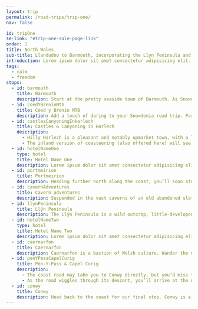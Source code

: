 ```yaml
---
layout: trip
permalink: /road-trips/trip-one/
nav: false

id: tripOne
se-link: "#trip-one-sale-page-link"
order: 1
title: North Wales
sub-title: Llandudno to Barmouth, incorporating the Llyn Peninsula and the Snowdonia interior
introduction: Lorem ipsum dolor sit amet consectetur adipisicing elit. Pariatur ab, nemo quas provident blanditiis amet quo? Similique, ullam recusandae voluptate minus eius sed fugiat iste quia ipsum et? Harum blanditiis iusto corrupti nam, quia repellat amet id fugiat laboriosam accusantium nesciunt optio, dolorem quo veritatis culpa cumque. Corrupti vero nesciunt dolores quo a, voluptatibus magnam animi vel perferendis illo aspernatur doloremque natus commodi, quis ab asperiores, maiores pariatur nostrum. Expedita debitis ullam iure unde, iste eum cupiditate error dolorum voluptas!
tags:
  - calm
  - freedom
stops:
  - id: barmouth
    title: Barmouth
    description: Start at the pretty seaside town of Barmouth. As Snowdonia’s premiere seaside resort, you’ll find long, sandy beaches and typical seaside fayre at every turn. Georgian cottages pile down a rocky crag to an idyllic harbour, the perfect setting for a chippy tea before embarking on your adventure.
  - id: coedYBreninMtb
    title: Coed y Brenin MTB
    description: Add a touch of daring to your Snowdonia road trip. Park up and tackle the vertiginous landscape on two wheels, with a mountain bike trek of the forested fells and gorgeous trails. The Coed y Brenin forest park is a perfect environment for testing your off-road push-bike skills, for an adventurous back-to-nature experience for all skill levels.
  - id: castlesCanyoningInHarlech
    title: Castles & Canyoning in Harlech
    description:
      - Hilly Harlech is a pleasant and notably upmarket town, with a long sandy beach at its flank. Filled with tea shops and antiques, live like a lord and lady as you admire the striking hilltop castle that peers over the town. When you’re done stuffing your face with Welsh cakes and sarnies, dispel of the niceties and get in on the canyoning action at Adrenaline Addicts.
      - The inland version of coasteering (also offered here) will see you spilling into wild waters, struggling upstream and abseiling waterfalls. If all that sounds a little too daring, you could just hire a kayak. Either is good, both are guaranteed to immerse you in the wild Snowdonia landscape.
  - id: hotelNameOne
    type: hotel
    title: Hotel Name One
    description: Lorem ipsum dolor sit amet consectetur adipisicing elit. Quia et neque porro a, labore repellendus iusto soluta, repudiandae deserunt iure animi optio, debitis explicabo quo. Nobis magnam quae neque voluptas enim, temporibus perspiciatis iusto nostrum veritatis nesciunt, sit cupiditate distinctio.
  - id: portmeirion
    title: Portmeirion
    description: Heading further north along the coast, you’ll soon stumble upon one of Wales’ famous oddities. Portmeirion is equal parts beautiful and totally mad, a flamboyant, colourful, teleported Italianate town that is totally out of place yet a mainstay of the Snowdonia coastline. Certain street scenes will lull you into believing you’ve found yourself in an Italian village; others will convince you you’ve stumbled onto the set of Alice in Wonderland. Pinch yourself occasionally and enjoy the enchanting whimsy of the place.
  - id: cavernAdventures
    title: Cavern adventures
    description: Suspended in the vast caverns of an old abandoned slate mine, Go Below is a playground of underground adventure. From zip-lining to boating - that’s right, boating in a subterranean lake - Go Below makes for a spine-chilling experience. If all that sounds like too much hard work, nearby Bounce Below have a network of underground trampolines, which looks about the most fun you could ever wish to have in a cave.
  - id: llynPeninsula
    title: Llŷn Peninsula
    description: The Llŷn Peninsula is a wild outcrop, little-developed and notably untamed. With a mix of Iron Age hill forts, abundant wildlife and quaint fishing villages like Aberdaron and Abersoch, the peninsula is ripe for a day of exploration.
  - id: hotelNameTwo
    type: hotel
    title: Hotel Name Two
    description: Lorem ipsum dolor sit amet consectetur adipisicing elit. Quia et neque porro a, labore repellendus iusto soluta, repudiandae deserunt iure animi optio, debitis explicabo quo. Nobis magnam quae neque voluptas enim, temporibus perspiciatis iusto nostrum veritatis nesciunt, sit cupiditate distinctio.
  - id: caernarfon
    title: Caernarfon
    description: Caernarfon is a bastion of Welsh culture. Wander the medieval streets and you’ll overwhelmingly hear the gentle tones of the Welsh language flowing out of ice cream shops and cafes. Tucked between the Menai Strait and the Snowdonia peaks, it’s a pretty stop-off, with an idyllic waterfront ideal for schmoozing away an afternoon. Its centrepiece is undoubtedly the magnificent 13th century castle, which dominates the town in all its imposing glory.
  - id: penYPassCapelCurig
    title: Pen-Y-Pass & Capel Curig
    description:
      - The coast road may take you to Conwy directly, but you’d miss the tarmarced drama of the Pen y Pass and remote feel of Capel Curig. So, head the long way around and drive deep into Snowdonia. As soon as you leave Caernarfon, the road climbs steeply past the peaks of Snowdon and Glyder Fawr, sandwiching the twisting road between two mountain walls. The Pen y Pass is also the gateway to the walking trails up Snowdon, with a cafe and car park worth stopping for just to admire the gorgeous views.
      - As the road wiggles through its descent, you’ll arrive at the old miners town of Capel Curig, now the centre for Sonwdonia thrill seekers and overnighters. Usually a-buzz with cafes, bars and more, it’s a pretty riverside stop deep in the heart of the national park.
  - id: conwy
    title: Conwy
    description: Head back to the coast for our final stop. Conwy is a magnificent walled town, another Edward I project from the 13th century. Keeping guard over its eponymous river mouth, the fortress town makes for another pleasant stop. Follow the vast curtain walls for cracking views over the river and mountains, before exploring the castle and ancient lanes filled with craft shops and cafes.
---
```

